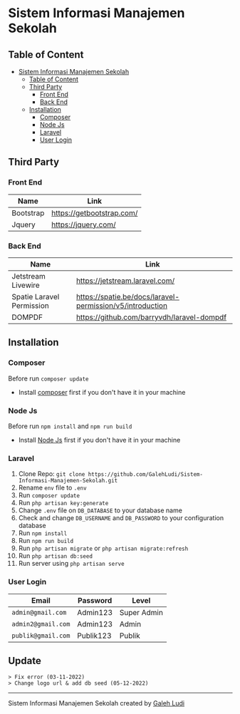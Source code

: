 # Sistem Informasi Manajemen Sekolah

## Table of Content

- [Sistem Informasi Manajemen Sekolah](#sistem-informasi-manajemen-sekolah)
  - [Table of Content](#table-of-content)
  - [Third Party](#third-party)
    - [Front End](#front-end)
    - [Back End](#back-end)
  - [Installation](#installation)
    - [Composer](#composer)
    - [Node Js](#node-js)
    - [Laravel](#laravel)
    - [User Login](#user-login)

## Third Party

### Front End

| Name      | Link                        |
| --------- | --------------------------- |
| Bootstrap | <https://getbootstrap.com/> |
| Jquery    | <https://jquery.com/>       |

### Back End

| Name                      | Link                                                        |
| ------------------------- | ----------------------------------------------------------- |
| Jetstream Livewire        | <https://jetstream.laravel.com/>                            |
| Spatie Laravel Permission | <https://spatie.be/docs/laravel-permission/v5/introduction> |
| DOMPDF                    | <https://github.com/barryvdh/laravel-dompdf>                |

## Installation

### Composer

Before run `composer update`

- Install [composer](https://getcomposer.org/) first if you don't have it in your machine

### Node Js

Before run `npm install` and `npm run build`

- Install [Node Js](https://nodejs.org/en/) first if you don't have it in your machine

### Laravel

1. Clone Repo: `git clone https://github.com/GalehLudi/Sistem-Informasi-Manajemen-Sekolah.git`
2. Rename `env` file to `.env`
3. Run `composer update`
4. Run `php artisan key:generate`
5. Change `.env` file on `DB_DATABASE` to your database name
6. Check and change `DB_USERNAME` and `DB_PASSWORD` to your configuration database
7. Run `npm install`
8. Run `npm run build`
9. Run `php artisan migrate` or `php artisan migrate:refresh`
10. Run `php artisan db:seed`
11. Run server using `php artisan serve`

### User Login

| Email              | Password  | Level       |
| ------------------ | --------- | ----------- |
| `admin@gmail.com`  | Admin123  | Super Admin |
| `admin2@gmail.com` | Admin123  | Admin       |
| `publik@gmail.com` | Publik123 | Publik      |

## Update

```text
> Fix error (03-11-2022)
> Change logo url & add db seed (05-12-2022)
```

***

Sistem Informasi Manajemen Sekolah created by [Galeh Ludi](https://instagram/galehludi/)
